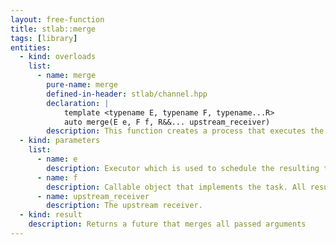 ```yaml
---
layout: free-function
title: stlab::merge
tags: [library]
entities:
  - kind: overloads
    list:
      - name: merge
        pure-name: merge
        defined-in-header: stlab/channel.hpp
        declaration: |
            template <typename E, typename F, typename...R>
            auto merge(E e, F f, R&&... upstream_receiver)
        description: This function creates a process that executes the provided function object whenever an upstream process provides a value.
  - kind: parameters
    list:
      - name: e
        description: Executor which is used to schedule the resulting task
      - name: f
        description: Callable object that implements the task. All results from the upstream process must be convertable to the only argument of the provided function object.
      - name: upstream_receiver
        description: The upstream receiver. 
  - kind: result
    description: Returns a future that merges all passed arguments
---
```

